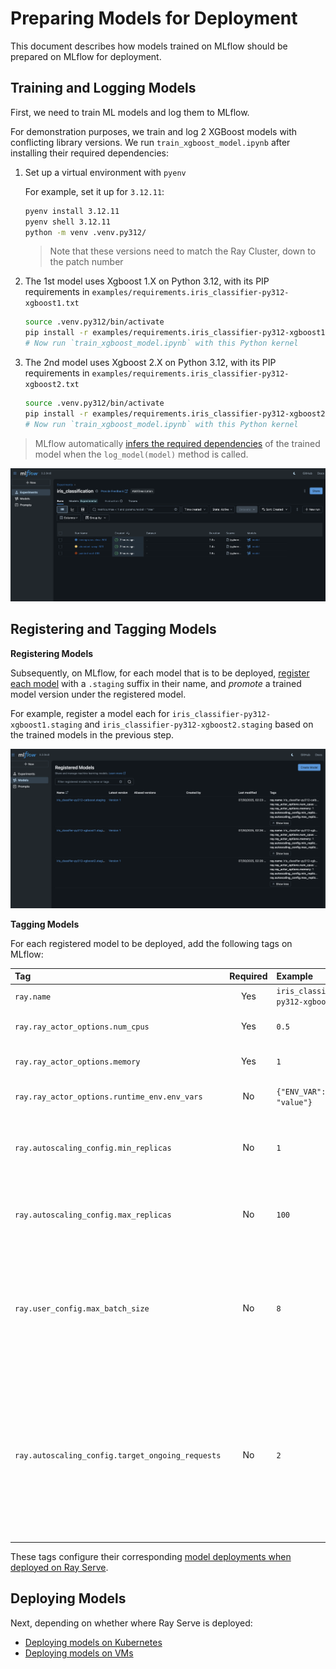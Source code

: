 # Preparing Models for Deployment

This document describes how models trained on MLflow should be prepared on MLflow for deployment.

## Training and Logging Models

First, we need to train ML models and log them to MLflow.

For demonstration purposes, we train and log 2 XGBoost models with conflicting library versions. We run `train_xgboost_model.ipynb` after installing their required dependencies:

1. Set up a virtual environment with `pyenv`

    For example, set it up for `3.12.11`:
    ```sh
    pyenv install 3.12.11
    pyenv shell 3.12.11
    python -m venv .venv.py312/
    ```

    > Note that these versions need to match the Ray Cluster, down to the patch number

2. The 1st model uses Xgboost 1.X on Python 3.12, with its PIP requirements in `examples/requirements.iris_classifier-py312-xgboost1.txt`

    ```sh
    source .venv.py312/bin/activate
    pip install -r examples/requirements.iris_classifier-py312-xgboost1.txt
    # Now run `train_xgboost_model.ipynb` with this Python kernel
    ```

3. The 2nd model uses Xgboost 2.X on Python 3.12, with its PIP requirements in `examples/requirements.iris_classifier-py312-xgboost2.txt`

    ```sh
    source .venv.py312/bin/activate
    pip install -r examples/requirements.iris_classifier-py312-xgboost2.txt
    # Now run `train_xgboost_model.ipynb` with this Python kernel
    ```

> MLflow automatically [infers the required dependencies](https://mlflow.org/docs/latest/ml/model/dependencies) of the trained model when the `log_model(model)` method is called. 

![](/examples/mlflow_experiments.png)

## Registering and Tagging Models

**Registering Models**

Subsequently, on MLflow, for each model that is to be deployed, [register each model](https://mlflow.org/docs/latest/ml/model-registry) with a `.staging` suffix in their name, and *promote* a trained model version under the registered model.

For example, register a model each for `iris_classifier-py312-xgboost1.staging` and `iris_classifier-py312-xgboost2.staging` based on the trained models in the previous step.

![](/examples/mlflow_registered_models.png)

**Tagging Models**

For each registered model to be deployed, add the following tags on MLflow:

| **Tag** | **Required** | **Example** | **Description** |
|:--------|:------------:|:------------|:----------------|
| `ray.name` | Yes | `iris_classifier-py312-xgboost1` | Name of the deployment |
| `ray.ray_actor_options.num_cpus` | Yes | `0.5` | Number of CPUs per replica |
| `ray.ray_actor_options.memory` | Yes | `1` | Memory in GB per replica |
| `ray.ray_actor_options.runtime_env.env_vars` | No | `{"ENV_VAR": "value"}` | Environment variables for deployment |
| `ray.autoscaling_config.min_replicas` | No | `1` | Min. no. of replicas for the deployment.<br/>Default value: 1 |
| `ray.autoscaling_config.max_replicas` | No | `100` | Max. no. of replicas for the deployment.<br/>Default value: 100 |
| `ray.user_config.max_batch_size` | No | `8` | Max batch size for [Ray Serve dynamic request batching](https://docs.ray.io/en/latest/serve/advanced-guides/dyn-req-batch.html).<br/>Request batching is disabled unless this is specified. |
| `ray.autoscaling_config.target_ongoing_requests` | No | `2` | Average no. of ongoing requests per replica that the [Ray Serve autoscaler](https://docs.ray.io/en/latest/serve/autoscaling-guide.html) tries to ensure.<br/>Default value: 2 if batching is disabled, otherwise max batch size |

These tags configure their corresponding [model deployments when deployed on Ray Serve](https://docs.ray.io/en/latest/serve/configure-serve-deployment.html).

## Deploying Models

Next, depending on whether where Ray Serve is deployed:
- [Deploying models on Kubernetes](/docs/2_deploying-models-on-kubernetes.md)
- [Deploying models on VMs](/docs/3_deploying-models-on-vms.md)
